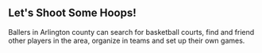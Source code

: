 ## Let's Shoot Some Hoops!

Ballers in Arlington county can search for basketball courts, find and friend other players in the area, organize in teams and set up their own games.